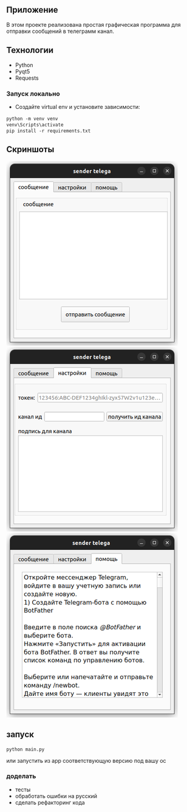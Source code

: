## Приложение
В этом проекте реализована простая графическая программа для отправки сообщений в телеграмм канал.

## Технологии
- Python
- Pyqt5
- Requests

### Запуск локально

+ Создайте virtual env и установите зависимости:
```
python -m venv venv
venv\Scripts\activate
pip install -r requirements.txt
```

## Скриншоты
![WeltHideWindow](img/1.png)
![WeltHideWindow](img/2.png)
![WeltHideWindow](img/3.png)

## запуск
```
python main.py
```
или запустить из app соответствующую версию под вашу oc


### доделать
- тесты
- обработать ошибки на русский
- сделать рефакторинг кода
